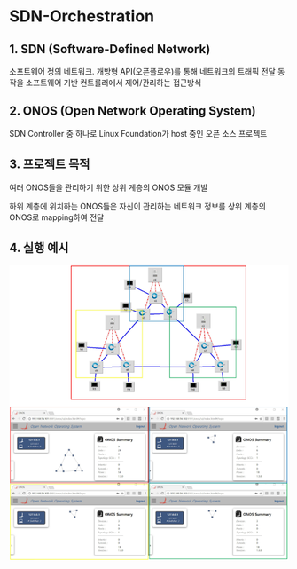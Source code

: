 # SDN-Orchestration
## 1. SDN (Software-Defined Network)
소프트웨어 정의 네트워크. 개방형 API(오픈플로우)를 통해 네트워크의 트래픽 전달 동작을 소프트웨어 기반 컨트롤러에서 제어/관리하는 접근방식
## 2. ONOS (Open Network Operating System)
SDN Controller 중 하나로 Linux Foundation가 host 중인 오픈 소스 프로젝트
## 3. 프로젝트 목적
여러 ONOS들을 관리하기 위한 상위 계층의 ONOS 모듈 개발

하위 계층에 위치하는 ONOS들은 자신이 관리하는 네트워크 정보를 상위 계층의 ONOS로 mapping하여 전달
## 4. 실행 예시
![explicit_mapping](./img/explicit_mapping.PNG)

